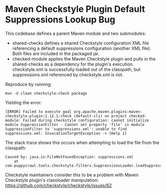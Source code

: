 # Maven Checkstyle Plugin Default Suppressions Lookup Bug

This codebase defines a parent Maven module and two submodules:

- shared-checks defines a shared Checkstyle configuration XML file referencing
  a default suppressions configuration (another XML file). Both files are
  included in the packaged jar.
- checked-module applies the Maven Checkstyle plugin and pulls in the
  shared-checks as a dependency for the plugin's execution. checkstyle.xml is
  successfully loaded out of the classpath, but suppressions.xml referenced by
  checkstyle.xml is not.

Reproduce by running:

    mvn -U clean checkstyle:check package

Yielding the error:

    [ERROR] Failed to execute goal org.apache.maven.plugins:maven-checkstyle-plugin:2.12.1:check (default-cli) on project checked-module: Failed during checkstyle configuration: cannot initialize module SuppressionFilter - Cannot set property 'file' in module SuppressionFilter to 'suppressions.xml': unable to find suppressions.xml: InvocationTargetException -> [Help 1]

The stack trace shows this occurs when attempting to load the file from the
classpath:

    Caused by: java.io.FileNotFoundException: suppressions.xml
        at com.puppycrawl.tools.checkstyle.filters.SuppressionsLoader.loadSuppressions(SuppressionsLoader.java:165)

Checkstyle maintainers consider this to be a problem with Maven Checkstyle
plugin's classloader manipulation: https://github.com/checkstyle/checkstyle/issues/62
